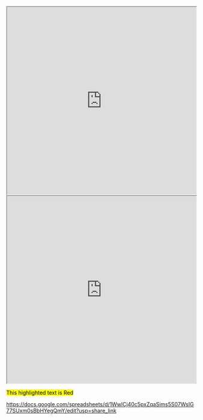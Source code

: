 <iframe width=100% height=500px src="https://docs.google.com/spreadsheets/d/e/2PACX-1vQFSoKdJ4zmLVQMo9wgrMymDjenxyS2YWxCdxqB90Z563TlGreEAaZOREIpfCBD6v4T7f81txHXePQK/pubhtml?widget=true&amp;headers=false"></iframe>
<iframe width=100% height=500px src="https://docs.google.com/spreadsheets/d/17tEOB2jpG7Wh_45Q9dSUb2EVDzCcm6huWXCfwkG3bf0/edit?usp=drivesdk"></iframe>

<mark class="red">This highlighted text is Red</mark>


https://docs.google.com/spreadsheets/d/1WwlCj40c5pxZqaSims5S07WsIG77SUxm0sBbHYegQmY/edit?usp=share_link